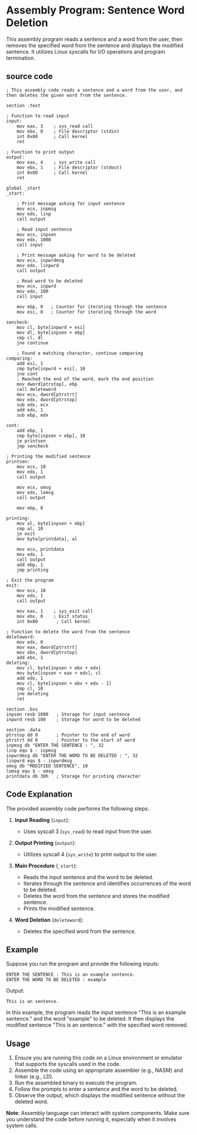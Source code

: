 # Assembly Program: Sentence Word Deletion

This assembly program reads a sentence and a word from the user, then removes the specified word from the sentence and displays the modified sentence. It utilizes Linux syscalls for I/O operations and program termination.

## source code 
```assembly
; This assembly code reads a sentence and a word from the user, and then deletes the given word from the sentence.

section .text

; Function to read input
input:
    mov eax, 3    ; sys_read call
    mov ebx, 0    ; File descriptor (stdin)
    int 0x80      ; Call kernel
    ret

; Function to print output
output:
    mov eax, 4    ; sys_write call
    mov ebx, 1    ; File descriptor (stdout)
    int 0x80      ; Call kernel
    ret

global _start
_start:

    ; Print message asking for input sentence
    mov ecx, inpmsg
    mov edx, linp
    call output

    ; Read input sentence
    mov ecx, inpsen
    mov edx, 1000
    call input

    ; Print message asking for word to be deleted
    mov ecx, inpwrdmsg
    mov edx, linpwrd
    call output

    ; Read word to be deleted
    mov ecx, inpwrd
    mov edx, 100
    call input

    mov ebp, 0   ; Counter for iterating through the sentence
    mov esi, 0   ; Counter for iterating through the word

sencheck:
    mov cl, byte[inpwrd + esi]
    mov dl, byte[inpsen + ebp]
    cmp cl, dl
    jne continue

    ; Found a matching character, continue comparing
comparing:
    add esi, 1
    cmp byte[inpwrd + esi], 10
    jne cont
    ; Reached the end of the word, mark the end position
    mov dword[ptrstop], ebp
    call deleteword
    mov ecx, dword[ptrstrt]
    mov edx, dword[ptrstop]
    sub edx, ecx
    add edx, 1
    sub ebp, edx

cont:
    add ebp, 1
    cmp byte[inpsen + ebp], 10
    je printsen
    jmp sencheck

; Printing the modified sentence
printsen:
    mov ecx, 10
    mov edx, 1
    call output

    mov ecx, omsg
    mov edx, lomsg
    call output

    mov ebp, 0

printing:
    mov al, byte[inpsen + ebp]
    cmp al, 10
    je exit
    mov byte[printdata], al

    mov ecx, printdata
    mov edx, 1
    call output
    add ebp, 1
    jmp printing

; Exit the program
exit:
    mov ecx, 10
    mov edx, 1
    call output

    mov eax, 1    ; sys_exit call
    mov ebx, 0    ; Exit status
    int 0x80       ; Call kernel

; Function to delete the word from the sentence
deleteword:
    mov edx, 0
    mov eax, dword[ptrstrt]
    mov ebx, dword[ptrstop]
    add ebx, 1
deleting:
    mov cl, byte[inpsen + ebx + edx]
    mov byte[inpsen + eax + edx], cl
    add edx, 1
    mov cl, byte[inpsen + ebx + edx - 1]
    cmp cl, 10
    jne deleting
    ret

section .bss
inpsen resb 1000   ; Storage for input sentence
inpwrd resb 100    ; Storage for word to be deleted

section .data
ptrstop dd 0       ; Pointer to the end of word
ptrstrt dd 0       ; Pointer to the start of word
inpmsg db "ENTER THE SENTENCE : ", 32
linp equ $ - inpmsg
inpwrdmsg db "ENTER THE WORD TO BE DELETED : ", 32
linpwrd equ $ - inpwrdmsg
omsg db "MODIFIED SENTENCE", 10
lomsg equ $ - omsg
printdata db 30h   ; Storage for printing character
```


## Code Explanation

The provided assembly code performs the following steps:

1. **Input Reading** (`input`):
   - Uses syscall 3 (`sys_read`) to read input from the user.

2. **Output Printing** (`output`):
   - Utilizes syscall 4 (`sys_write`) to print output to the user.

3. **Main Procedure** (`_start`):
   - Reads the input sentence and the word to be deleted.
   - Iterates through the sentence and identifies occurrences of the word to be deleted.
   - Deletes the word from the sentence and stores the modified sentence.
   - Prints the modified sentence.

4. **Word Deletion** (`deleteword`):
   - Deletes the specified word from the sentence.

## Example

Suppose you run the program and provide the following inputs:

```
ENTER THE SENTENCE : This is an example sentence.
ENTER THE WORD TO BE DELETED : example
```

Output:
```
This is an sentence.
```

In this example, the program reads the input sentence "This is an example sentence." and the word "example" to be deleted. It then displays the modified sentence "This is an sentence." with the specified word removed.

## Usage

1. Ensure you are running this code on a Linux environment or emulator that supports the syscalls used in the code.
2. Assemble the code using an appropriate assembler (e.g., NASM) and linker (e.g., LD).
3. Run the assembled binary to execute the program.
4. Follow the prompts to enter a sentence and the word to be deleted.
5. Observe the output, which displays the modified sentence without the deleted word.

**Note**: Assembly language can interact with system components. Make sure you understand the code before running it, especially when it involves system calls.
